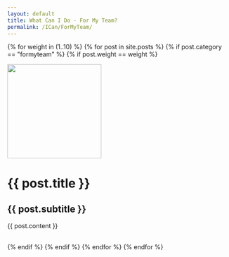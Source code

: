 ```yaml
---
layout: default
title: What Can I Do - For My Team?
permalink: /ICan/ForMyTeam/
---
```


{% for weight in (1..10) %}
  {% for post in site.posts %}
      {% if post.category == "formyteam" %}
        {% if post.weight == weight %}
<p>
    <div class="clear"></div>
    <div class="grid_3">
        <img src="{{ post.image }}" width="214px"/>
    </div>
    <div class="grid_6">
        <h1>{{ post.title }}</h1>
        <h2>{{ post.subtitle }}</h2>
        {{ post.content }}
    </div>
</p>
<div class="clear"></div>
<br>
        {% endif %}
      {% endif %}
  {% endfor %}
{% endfor %}